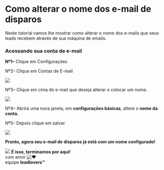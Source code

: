 # Como alterar o nome dos e-mail de disparos

Neste tutorial vamos lhe mostrar como alterar o nome dos e-mails que seus leads recebem através de sua máquina de emails.

### **Acessando sua conta de e-mail**

**Nº1–** Clique em Configurações

Nº2– Clique em Contas de E-mail

[![](https://legado.leadlovers.site/wp-content/uploads/2020/09/t1-64-1.png)](https://legado.leadlovers.site/wp-content/uploads/2020/09/t1-64-1.png)

Nº3– Clique em cima do e-mail que deseja alterar o colocar um nome.

[![](https://legado.leadlovers.site/wp-content/uploads/2020/09/t1-65-1.png)](https://legado.leadlovers.site/wp-content/uploads/2020/09/t1-65-1.png)

Nº4– Abrirá uma nova janela, em **configurações básicas**, altere o **nome da conta.**

Nº5– Depois clique em salvar.

[![](https://legado.leadlovers.site/wp-content/uploads/2020/09/t1-66-1.png)](https://legado.leadlovers.site/wp-content/uploads/2020/09/t1-66-1.png)

**Pronto, agora seu e-mail de disparos já está com um nome configurado!**

![](https://legado.leadlovers.site/wp-content/uploads/2020/09/1f3c1.svg) **É isso, terminamos por aqui!**\
com amor ![❤](https://legado.leadlovers.site/wp-content/uploads/2020/09/2764.svg)\
equipe **leadlovers™**
